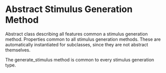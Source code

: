 # Abstract Stimulus Generation Method

Abstract class describing all features common a stimulus generation method.
Properties common to all stimulus generation methods. These are automatically instantiated for subclasses, since they are not abstract themselves.

The generate_stimulus method is common to every stimulus generation type. 